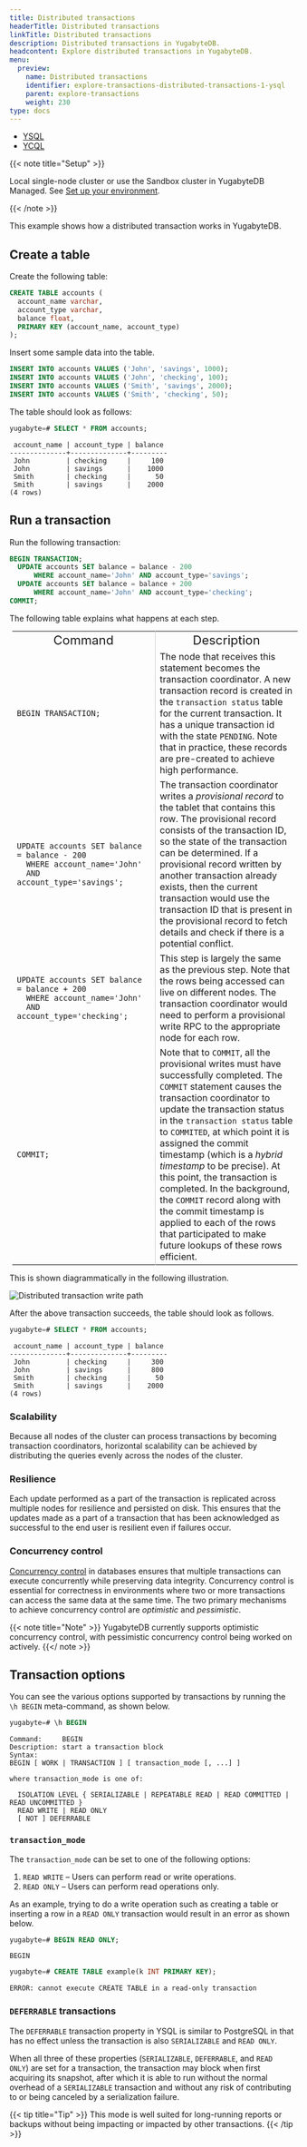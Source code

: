 ```yaml
---
title: Distributed transactions
headerTitle: Distributed transactions
linkTitle: Distributed transactions
description: Distributed transactions in YugabyteDB.
headcontent: Explore distributed transactions in YugabyteDB.
menu:
  preview:
    name: Distributed transactions
    identifier: explore-transactions-distributed-transactions-1-ysql
    parent: explore-transactions
    weight: 230
type: docs
---
```


<ul class="nav nav-tabs-alt nav-tabs-yb">

  <li >
    <a href="../distributed-transactions-ysql/" class="nav-link active">
      <i class="icon-postgres" aria-hidden="true"></i>
      YSQL
    </a>
  </li>

  <li >
    <a href="../distributed-transactions-ycql/" class="nav-link">
      <i class="icon-cassandra" aria-hidden="true"></i>
      YCQL
    </a>
  </li>

</ul>

{{< note title="Setup" >}}

Local single-node cluster or use the Sandbox cluster in YugabyteDB Managed. See [Set up your environment](../../../explore/#set-up-your-environment).

{{< /note >}}

This example shows how a distributed transaction works in YugabyteDB.

## Create a table

Create the following table:

```sql
CREATE TABLE accounts (
  account_name varchar,
  account_type varchar,
  balance float,
  PRIMARY KEY (account_name, account_type)
);
```

Insert some sample data into the table.

```sql
INSERT INTO accounts VALUES ('John', 'savings', 1000);
INSERT INTO accounts VALUES ('John', 'checking', 100);
INSERT INTO accounts VALUES ('Smith', 'savings', 2000);
INSERT INTO accounts VALUES ('Smith', 'checking', 50);
```

The table should look as follows:

```sql
yugabyte=# SELECT * FROM accounts;
```

```output
 account_name | account_type | balance
--------------+--------------+---------
 John         | checking     |     100
 John         | savings      |    1000
 Smith        | checking     |      50
 Smith        | savings      |    2000
(4 rows)
```

## Run a transaction

Run the following transaction:

```sql
BEGIN TRANSACTION;
  UPDATE accounts SET balance = balance - 200
      WHERE account_name='John' AND account_type='savings';
  UPDATE accounts SET balance = balance + 200
      WHERE account_name='John' AND account_type='checking';
COMMIT;
```

The following table explains what happens at each step.

<table style="margin:0 5px;">
  <tr>
   <td style="text-align:center;"><span style="font-size: 22px;">Command</span></td>
   <td style="text-align:center; border-left:1px solid rgba(158,159,165,0.5);"><span style="font-size: 22px;">Description</span></td>
  </tr>

  <tr>
    <td style="width:50%;">
    <pre><code style="padding: 0 10px;">
BEGIN TRANSACTION;
    </code></pre>
    </td>
    <td style="width:50%; border-left:1px solid rgba(158,159,165,0.5); font-size: 16px;">
      The node that receives this statement becomes the transaction coordinator. A new transaction record is created in the <code>transaction status</code> table for the current transaction. It has a unique transaction id with the state <code>PENDING</code>. Note that in practice, these records are pre-created to achieve high performance.
    </td>
  </tr>

  <tr>
    <td style="width:50%;">
    <pre><code style="padding: 0 10px;">
UPDATE accounts SET balance = balance - 200
  WHERE account_name='John'
  AND account_type='savings';
    </code></pre>
    </td>
    <td style="width:50%; border-left:1px solid rgba(158,159,165,0.5); font-size: 16px;">
      The transaction coordinator writes a <i>provisional record</i> to the tablet that contains this row. The provisional record consists of the transaction ID, so the state of the transaction can be determined. If a provisional record written by another transaction already exists, then the current transaction would use the transaction ID that is present in the provisional record to fetch details and check if there is a potential conflict.
    </td>
  </tr>

  <tr>
    <td style="width:50%;">
    <pre><code style="padding: 0 10px;">
UPDATE accounts SET balance = balance + 200
  WHERE account_name='John'
  AND account_type='checking';
    </code></pre>
    </td>
    <td style="width:50%; border-left:1px solid rgba(158,159,165,0.5); font-size: 16px;">
      This step is largely the same as the previous step. Note that the rows being accessed can live on different nodes. The transaction coordinator would need to perform a provisional write RPC to the appropriate node for each row.
    </td>
  </tr>

  <tr>
    <td style="width:50%;">
    <pre><code style="padding: 0 10px;">
COMMIT;
    </code></pre>
    </td>
    <td style="width:50%; border-left:1px solid rgba(158,159,165,0.5); font-size: 16px;">
      Note that to <code>COMMIT</code>, all the provisional writes must have successfully completed. The <code>COMMIT</code> statement causes the transaction coordinator to update the transaction status in the <code>transaction status</code> table to <code>COMMITED</code>, at which point it is assigned the commit timestamp (which is a <i>hybrid timestamp</i> to be precise). At this point, the transaction is completed. In the background, the <code>COMMIT</code> record along with the commit timestamp is applied to each of the rows that participated to make future lookups of these rows efficient.
    </td>
  </tr>

</table>

This is shown diagrammatically in the following illustration.

![Distributed transaction write path](/images/architecture/txn/distributed_txn_write_path.svg)

After the above transaction succeeds, the table should look as follows.

```sql
yugabyte=# SELECT * FROM accounts;
```

```output
 account_name | account_type | balance
--------------+--------------+---------
 John         | checking     |     300
 John         | savings      |     800
 Smith        | checking     |      50
 Smith        | savings      |    2000
(4 rows)
```

### Scalability

Because all nodes of the cluster can process transactions by becoming transaction coordinators, horizontal scalability can be achieved by distributing the queries evenly across the nodes of the cluster.

### Resilience

Each update performed as a part of the transaction is replicated across multiple nodes for resilience and persisted on disk. This ensures that the updates made as a part of a transaction that has been acknowledged as successful to the end user is resilient even if failures occur.

### Concurrency control

[Concurrency control](https://en.wikipedia.org/wiki/Concurrency_control) in databases ensures that multiple transactions can execute concurrently while preserving data integrity. Concurrency control is essential for correctness in environments where two or more transactions can access the same data at the same time. The two primary mechanisms to achieve concurrency control are *optimistic* and *pessimistic*.

{{< note title="Note" >}}
YugabyteDB currently supports optimistic concurrency control, with pessimistic concurrency control being worked on actively.
{{</ note >}}

## Transaction options

You can see the various options supported by transactions by running the `\h BEGIN` meta-command, as shown below.

```sql
yugabyte=# \h BEGIN
```

```output
Command:     BEGIN
Description: start a transaction block
Syntax:
BEGIN [ WORK | TRANSACTION ] [ transaction_mode [, ...] ]

where transaction_mode is one of:

  ISOLATION LEVEL { SERIALIZABLE | REPEATABLE READ | READ COMMITTED | READ UNCOMMITTED }
  READ WRITE | READ ONLY
  [ NOT ] DEFERRABLE
```

### `transaction_mode`

The `transaction_mode` can be set to one of the following options:

1. `READ WRITE` – Users can perform read or write operations.
2. `READ ONLY` – Users can perform read operations only.

As an example, trying to do a write operation such as creating a table or inserting a row in a `READ ONLY` transaction would result in an error as shown below.

```sql
yugabyte=# BEGIN READ ONLY;
```

```output
BEGIN
```

```sql
yugabyte=# CREATE TABLE example(k INT PRIMARY KEY);
```

```output
ERROR: cannot execute CREATE TABLE in a read-only transaction
```

### `DEFERRABLE` transactions

The `DEFERRABLE` transaction property in YSQL is similar to PostgreSQL in that has no effect unless the transaction is also `SERIALIZABLE` and `READ ONLY`.

When all three of these properties (`SERIALIZABLE`, `DEFERRABLE`, and `READ ONLY`) are set for a transaction, the transaction may block when first acquiring its snapshot, after which it is able to run without the normal overhead of a `SERIALIZABLE` transaction and without any risk of contributing to or being canceled by a serialization failure.

{{< tip title="Tip" >}}
This mode is well suited for long-running reports or backups without being impacting or impacted by other transactions.
{{< /tip >}}
